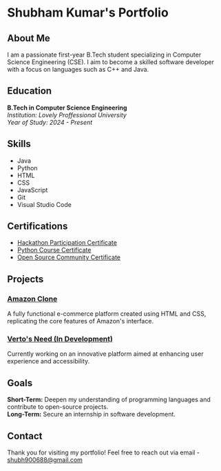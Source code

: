 # Shubham Kumar's Portfolio

## About Me
I am a passionate first-year B.Tech student specializing in Computer Science Engineering (CSE). I aim to become a skilled software developer with a focus on languages such as C++ and Java.

## Education
**B.Tech in Computer Science Engineering**  
*Institution: Lovely Proffessional University*  
*Year of Study: 2024 - Present*

## Skills
- Java
- Python
- HTML
- CSS
- JavaScript
- Git
- Visual Studio Code

## Certifications
- [Hackathon Participation Certificate](#) 
- [Python Course Certificate](#) 
- [Open Source Community Certificate](#) 

## Projects
### [Amazon Clone](#)
A fully functional e-commerce platform created using HTML and CSS, replicating the core features of Amazon's interface.

### [Verto's Need (In Development)](#)
Currently working on an innovative platform aimed at enhancing user experience and accessibility.

## Goals
**Short-Term:** Deepen my understanding of programming languages and contribute to open-source projects.  
**Long-Term:** Secure an internship in software development.

## Contact
Thank you for visiting my portfolio! Feel free to reach out via email - shubh900688@gmail.com
